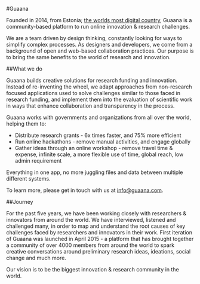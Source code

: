 
#Guaana

Founded in 2014, from Estonia; [the worlds most digital country](https://e-estonia.com), Guaana is a community-based platform to run online innovation & research challenges.

We are a team driven by design thinking, constantly looking for ways to simplify complex processes. As designers and developers, we come from a background of open and web-based collaboration practices. Our purpose is to bring the same benefits to the world of research and innovation.


##What we do

Guaana builds creative solutions for research funding and innovation. Instead of re-inventing the wheel, we adapt approaches from non-research focused applications used to solve challenges similar to those faced in research funding, and implement them into the evaluation of scientific work in ways that enhance collaboration and transparency in the process.

Guaana works with governments and organizations from all over the world, helping them to:

* Distribute research grants - 6x times faster, and 75% more efficient
* Run online hackathons - remove manual activities, and engage globally 
* Gather ideas through an online workshop - remove travel time & expense, infinite scale, a more flexible use of time, global reach, low admin requirement 

Everything in one app, no more juggling files and data between multiple different systems.

To learn more, please get in touch with us at [info@guaana.com](mailto:info@guaana.com).



##Journey

For the past five years, we have been working closely with researchers & innovators from around the world. We have interviewed, listened and challenged many, in order to map and understand the root causes of key challenges faced by researchers and innovators in their work.
First iteration of Guaana was launched in April 2015 - a platform that has brought together a community of over 4000 members from around the world to spark creative conversations around preliminary research ideas, ideations, social change and much more. 

Our vision is to be the biggest innovation & research community in the world. 
